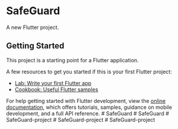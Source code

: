 # SafeGuard

A new Flutter project.

## Getting Started

This project is a starting point for a Flutter application.

A few resources to get you started if this is your first Flutter project:

- [Lab: Write your first Flutter app](https://docs.flutter.dev/get-started/codelab)
- [Cookbook: Useful Flutter samples](https://docs.flutter.dev/cookbook)

For help getting started with Flutter development, view the
[online documentation](https://docs.flutter.dev/), which offers tutorials,
samples, guidance on mobile development, and a full API reference.
#   S a f e G u a r d  
 #   S a f e G u a r d  
 #   S a f e G u a r d - p r o j e c t  
 #   S a f e G u a r d - p r o j e c t  
 #   S a f e G u a r d - p r o j e c t  
 